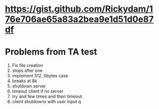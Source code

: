 # https://gist.github.com/Rickydam/176e706ae65a83a2bea9e1d51d0e87df

# Problems from TA test

1. Fix file creation
2. stops after one
3. implement 512, 0bytes case
4. breaks at 8k
5. shutdown server
6. timeout client if no server
7. try and few times and then timeout
8. client shutdowns with user input q
